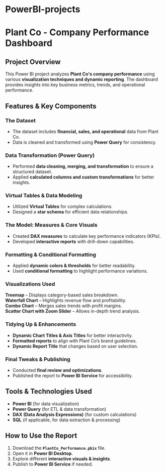 # PowerBI-projects
#  Plant Co - Company Performance Dashboard  

##  Project Overview  
This Power BI project analyzes **Plant Co's company performance** using various **visualization techniques and dynamic reporting**. The dashboard provides insights into key business metrics, trends, and operational performance.  

##  Features & Key Components  
### The Dataset  
- The dataset includes **financial, sales, and operational** data from Plant Co.  
- Data is cleaned and transformed using **Power Query** for consistency.  

###  Data Transformation (Power Query)  
- Performed **data cleaning, merging, and transformation** to ensure a structured dataset.  
- Applied **calculated columns and custom transformations** for better insights.  

###  Virtual Tables & Data Modeling  
- Utilized **Virtual Tables** for complex calculations.  
- Designed a **star schema** for efficient data relationships.  

###  The Model: Measures & Core Visuals  
- Created **DAX measures** to calculate key performance indicators (KPIs).  
- Developed **interactive reports** with drill-down capabilities.  

###  Formatting & Conditional Formatting  
- Applied **dynamic colors & thresholds** for better readability.  
- Used **conditional formatting** to highlight performance variations.  

###  Visualizations Used  
 **Treemap** – Displays category-based sales breakdown.  
 **Waterfall Chart** – Highlights revenue flow and profitability.  
 **Combo Chart** – Merges sales trends with profit margins.  
 **Scatter Chart with Zoom Slider** – Allows in-depth trend analysis.  

###  Tidying Up & Enhancements  
- **Dynamic Chart Titles & Axis Titles** for better interactivity.  
- **Formatted reports** to align with Plant Co’s brand guidelines.  
- **Dynamic Report Title** that changes based on user selection.  

###  Final Tweaks & Publishing  
- Conducted **final review and optimizations**.  
- Published the report to **Power BI Service** for accessibility.  

##  Tools & Technologies Used  
- **Power BI** (for data visualization)  
- **Power Query** (for ETL & data transformation)  
- **DAX (Data Analysis Expressions)** (for custom calculations)  
- **SQL** (if applicable, for data extraction & processing)  

##  How to Use the Report  
1. Download the **`PlantCo_Performance.pbix`** file.  
2. Open it in **Power BI Desktop**.  
3. Explore different **interactive visuals & insights**.  
4. Publish to **Power BI Service** if needed.  
 
 
